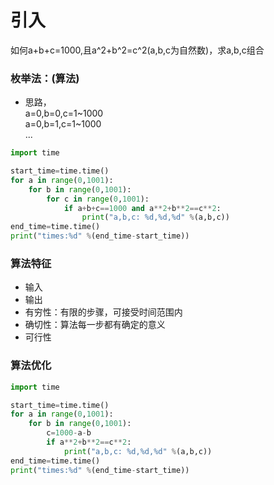 # 引入  
如何a+b+c=1000,且a^2+b^2=c^2(a,b,c为自然数)，求a,b,c组合   

### 枚举法：(算法)  
* 思路，  
a=0,b=0,c=1~1000  
a=0,b=1,c=1~1000  
...
```python
import time

start_time=time.time()
for a in range(0,1001):
    for b in range(0,1001):
        for c in range(0,1001):
            if a+b+c==1000 and a**2+b**2==c**2:
                print("a,b,c: %d,%d,%d" %(a,b,c))
end_time=time.time()
print("times:%d" %(end_time-start_time))
```
### 算法特征
* 输入
* 输出
* 有穷性：有限的步骤，可接受时间范围内
* 确切性：算法每一步都有确定的意义
* 可行性

### 算法优化
```python
import time

start_time=time.time()
for a in range(0,1001):
    for b in range(0,1001):
        c=1000-a-b
        if a**2+b**2==c**2:
            print("a,b,c: %d,%d,%d" %(a,b,c))
end_time=time.time()
print("times:%d" %(end_time-start_time))
```